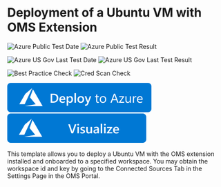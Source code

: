# Deployment of a Ubuntu VM with OMS Extension

![Azure Public Test Date](https://azurequickstartsservice.blob.core.windows.net/badges/201-oms-extension-ubuntu-vm/PublicLastTestDate.svg)
![Azure Public Test Result](https://azurequickstartsservice.blob.core.windows.net/badges/201-oms-extension-ubuntu-vm/PublicDeployment.svg)

![Azure US Gov Last Test Date](https://azurequickstartsservice.blob.core.windows.net/badges/201-oms-extension-ubuntu-vm/FairfaxLastTestDate.svg)
![Azure US Gov Last Test Result](https://azurequickstartsservice.blob.core.windows.net/badges/201-oms-extension-ubuntu-vm/FairfaxDeployment.svg)

![Best Practice Check](https://azurequickstartsservice.blob.core.windows.net/badges/201-oms-extension-ubuntu-vm/BestPracticeResult.svg)
![Cred Scan Check](https://azurequickstartsservice.blob.core.windows.net/badges/201-oms-extension-ubuntu-vm/CredScanResult.svg)

[![Deploy To Azure](https://raw.githubusercontent.com/Azure/azure-quickstart-templates/master/1-CONTRIBUTION-GUIDE/images/deploytoazure.svg?sanitize=true)](https://portal.azure.com/#create/Microsoft.Template/uri/https%3A%2F%2Fraw.githubusercontent.com%2FAzure%2Fazure-quickstart-templates%2Fmaster%2F201-oms-extension-ubuntu-vm%2Fazuredeploy.json)
[![Visualize](https://raw.githubusercontent.com/Azure/azure-quickstart-templates/master/1-CONTRIBUTION-GUIDE/images/visualizebutton.svg?sanitize=true)](http://armviz.io/#/?load=https%3A%2F%2Fraw.githubusercontent.com%2FAzure%2Fazure-quickstart-templates%2Fmaster%2F201-oms-extension-ubuntu-vm%2Fazuredeploy.json)

This template allows you to deploy a Ubuntu VM with the OMS extension installed
and onboarded to a specified workspace. You may obtain the workspace id and key
by going to the Connected Sources Tab in the Settings Page in the OMS Portal.
